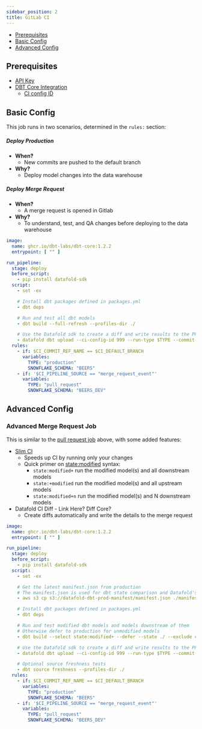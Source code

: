 ```yaml
---
sidebar_position: 2
title: GitLab CI
---
```

* [Prerequisites](gitlab_ci.md#prerequisites)
* [Basic Config](gitlab_ci.md#basic-config)
* [Advanced Config](gitlab_ci.md#advanced-config)

## Prerequisites
- [API Key](/integrations/orchestration/datafold-sdk#generate-a-datafold-api-key)
- [DBT Core Integration](/integrations/orchestration/dbt_core.md)
  - [CI config ID](/integrations/orchestration/dbt_core#next-steps)

## Basic Config

This job runs in two scenarios, determined in the `rules:` section:
##### Deploy Production
* **When?**
  * New commits are pushed to the default branch
* **Why?**
  * Deploy model changes into the data warehouse
##### Deploy Merge Request
* **When?**
    * A merge request is opened in Gitlab
* **Why?**
    * To understand, test, and QA changes before deploying to the data warehouse

```yml
image:
  name: ghcr.io/dbt-labs/dbt-core:1.2.2
  entrypoint: [ "" ]

run_pipeline:
  stage: deploy
  before_script:
    - pip install datafold-sdk
  script:
    - set -ex

    # Install dbt packages defined in packages.yml
    - dbt deps

    # Run and test all dbt models
    - dbt build --full-refresh --profiles-dir ./

    # Use the Datafold sdk to create a diff and write results to the PR
    - datafold dbt upload --ci-config-id 999 --run-type $TYPE --commit-sha $CI_COMMIT_SHA
  rules:
    - if: $CI_COMMIT_REF_NAME == $CI_DEFAULT_BRANCH
      variables:
        TYPE: "production"
        SNOWFLAKE_SCHEMA: "BEERS"
    - if: '$CI_PIPELINE_SOURCE == "merge_request_event"'
      variables:
        TYPE: "pull_request"
        SNOWFLAKE_SCHEMA: "BEERS_DEV" 
```

## Advanced Config

### Advanced Merge Request Job
This is similar to the [pull request job](github_actions.md#pull-request-job) above, with some added features:
* [Slim CI](https://docs.getdbt.com/docs/dbt-cloud/using-dbt-cloud/cloud-enabling-continuous-integration#configuring-a-dbt-cloud-ci-job)
    * Speeds up CI by running only your changes
    * Quick primer on [state:modified](https://docs.getdbt.com/reference/node-selection/methods#the-state-method) syntax:
        * `state:modified+` run the modified model(s) and all downstream models
        * `state:+modified` run the modified model(s) and all upstream models
        * `state:modified+n` run the modified model(s) and N downstream models
* Datafold CI Diff - Link Here? Diff Core?
    * Create diffs automatically and write the details to the merge request

```yml
image:
  name: ghcr.io/dbt-labs/dbt-core:1.2.2
  entrypoint: [ "" ]

run_pipeline:
  stage: deploy
  before_script:
    - pip install datafold-sdk
  script:
    - set -ex

    # Get the latest manifest.json from production
    # The manifest.json is used for dbt state comparison and Datafold's diff comparison
    - aws s3 cp s3://datafold-dbt-prod-manifest/manifest.json ./manifest.json

    # Install dbt packages defined in packages.yml
    - dbt deps

    # Run and test modified dbt models and models downstream of them
    # Otherwise defer to production for unmodified models
    - dbt build --select state:modified+ --defer --state ./ --exclude config.materialized:snapshot --profiles-dir ./

    # Use the Datafold sdk to create a diff and write results to the PR
    - datafold dbt upload --ci-config-id 999 --run-type $TYPE --commit-sha $CI_COMMIT_SHA

    # Optional source freshness tests
    - dbt source freshness --profiles-dir ./
  rules:
    - if: $CI_COMMIT_REF_NAME == $CI_DEFAULT_BRANCH
      variables:
        TYPE: "production"
        SNOWFLAKE_SCHEMA: "BEERS"
    - if: '$CI_PIPELINE_SOURCE == "merge_request_event"'
      variables:
        TYPE: "pull_request"
        SNOWFLAKE_SCHEMA: "BEERS_DEV" 
```
